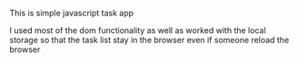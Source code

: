 This is simple javascript task app

I used most of the dom functionality as well as worked with the local storage so that the task list stay in the browser even if someone reload the browser
